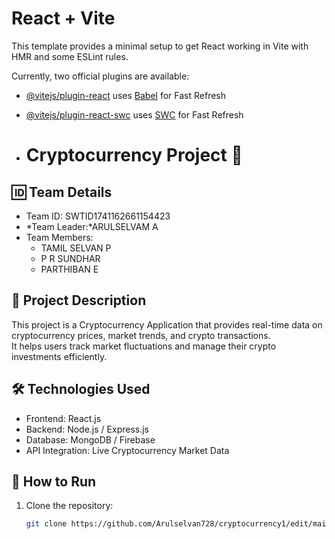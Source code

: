 # React + Vite

This template provides a minimal setup to get React working in Vite with HMR and some ESLint rules.

Currently, two official plugins are available:

- [@vitejs/plugin-react](https://github.com/vitejs/vite-plugin-react/blob/main/packages/plugin-react/README.md) uses [Babel](https://babeljs.io/) for Fast Refresh
- [@vitejs/plugin-react-swc](https://github.com/vitejs/vite-plugin-react-swc) uses [SWC](https://swc.rs/) for Fast Refresh

- # Cryptocurrency Project 🚀

## 🆔 Team Details  
- Team ID: SWTID1741162661154423
- *Team Leader:*ARULSELVAM A 
- Team Members:  
  - TAMIL SELVAN P
  - P R SUNDHAR
  - PARTHIBAN E

## 📌 Project Description  
This project is a Cryptocurrency Application that provides real-time data on cryptocurrency prices, market trends, and crypto transactions.  
It helps users track market fluctuations and manage their crypto investments efficiently.  

## 🛠 Technologies Used  
- Frontend: React.js  
- Backend: Node.js / Express.js  
- Database: MongoDB / Firebase  
- API Integration: Live Cryptocurrency Market Data  

## 🚀 How to Run  
1. Clone the repository:  
   ```bash
   git clone https://github.com/Arulselvan728/cryptocurrency1/edit/main/README.md
